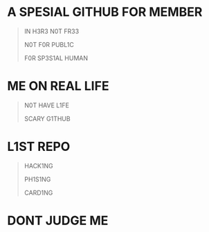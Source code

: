 # A SPESIAL GITHUB FOR MEMBER
> IN H3R3 N0T FR33
> 
> N0T F0R PUBL1C
> 
> F0R SP3S1AL HUMAN

# ME ON REAL LIFE
>N0T HAVE L1FE
>
>SCARY G1THUB

# L1ST REPO
> HACK1NG
> 
> PH1S1NG
> 
> CARD1NG


# DONT JUDGE ME
